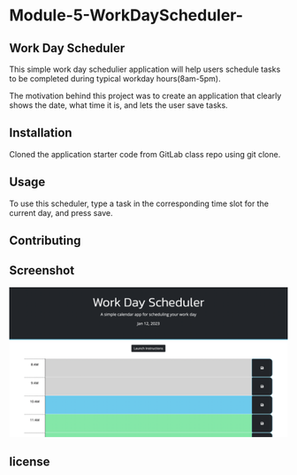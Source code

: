 # Module-5-WorkDayScheduler-

## Work Day Scheduler 

This simple work day schedulier application will help users schedule tasks to be completed during typical workday hours(8am-5pm). 

The motivation behind this project was to create an application that clearly shows the date, what time it is, and lets the user save tasks. 

## Installation

Cloned the application starter code from GitLab class repo using git clone.

## Usage

To use this scheduler, type a task in the corresponding time slot for the current day, and press save. 

## Contributing

## Screenshot 

![Alt text](./assets/images/Screen%20Shot%202023-01-12%20at%2010.06.41%20AM.png?raw=true "Screenshot of Work Day application")

## license 
